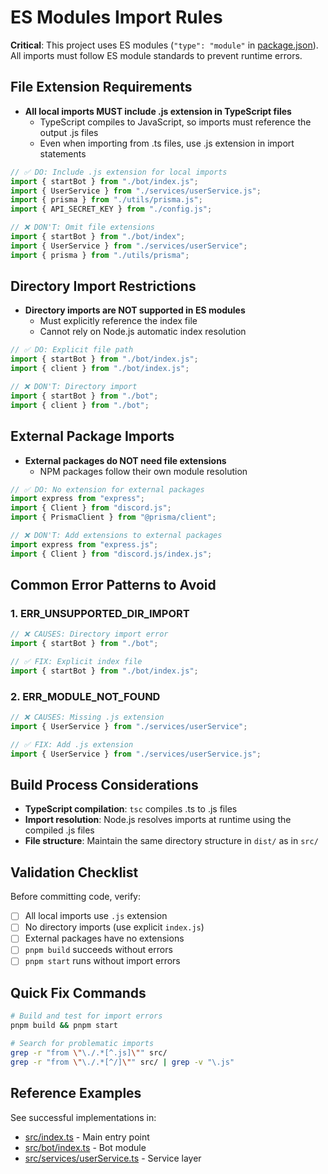 # ES Modules Import Rules

**Critical**: This project uses ES modules (`"type": "module"` in [package.json](mdc:package.json)). All imports must follow ES module standards to prevent runtime errors.

## **File Extension Requirements**

- **All local imports MUST include .js extension in TypeScript files**
  - TypeScript compiles to JavaScript, so imports must reference the output .js files
  - Even when importing from .ts files, use .js extension in import statements

```typescript
// ✅ DO: Include .js extension for local imports
import { startBot } from "./bot/index.js";
import { UserService } from "./services/userService.js";
import { prisma } from "./utils/prisma.js";
import { API_SECRET_KEY } from "./config.js";

// ❌ DON'T: Omit file extensions
import { startBot } from "./bot/index";
import { UserService } from "./services/userService";
import { prisma } from "./utils/prisma";
```

## **Directory Import Restrictions**

- **Directory imports are NOT supported in ES modules**
  - Must explicitly reference the index file
  - Cannot rely on Node.js automatic index resolution

```typescript
// ✅ DO: Explicit file path
import { startBot } from "./bot/index.js";
import { client } from "./bot/index.js";

// ❌ DON'T: Directory import
import { startBot } from "./bot";
import { client } from "./bot";
```

## **External Package Imports**

- **External packages do NOT need file extensions**
  - NPM packages follow their own module resolution

```typescript
// ✅ DO: No extension for external packages
import express from "express";
import { Client } from "discord.js";
import { PrismaClient } from "@prisma/client";

// ❌ DON'T: Add extensions to external packages
import express from "express.js";
import { Client } from "discord.js/index.js";
```

## **Common Error Patterns to Avoid**

### 1. ERR_UNSUPPORTED_DIR_IMPORT

```typescript
// ❌ CAUSES: Directory import error
import { startBot } from "./bot";

// ✅ FIX: Explicit index file
import { startBot } from "./bot/index.js";
```

### 2. ERR_MODULE_NOT_FOUND

```typescript
// ❌ CAUSES: Missing .js extension
import { UserService } from "./services/userService";

// ✅ FIX: Add .js extension
import { UserService } from "./services/userService.js";
```

## **Build Process Considerations**

- **TypeScript compilation**: `tsc` compiles .ts to .js files
- **Import resolution**: Node.js resolves imports at runtime using the compiled .js files
- **File structure**: Maintain the same directory structure in `dist/` as in `src/`

## **Validation Checklist**

Before committing code, verify:

- [ ] All local imports use `.js` extension
- [ ] No directory imports (use explicit `index.js`)
- [ ] External packages have no extensions
- [ ] `pnpm build` succeeds without errors
- [ ] `pnpm start` runs without import errors

## **Quick Fix Commands**

```bash
# Build and test for import errors
pnpm build && pnpm start

# Search for problematic imports
grep -r "from \"\./.*[^.js]\"" src/
grep -r "from \"\./.*[^/]\"" src/ | grep -v "\.js"
```

## **Reference Examples**

See successful implementations in:

- [src/index.ts](mdc:src/index.ts) - Main entry point
- [src/bot/index.ts](mdc:src/bot/index.ts) - Bot module
- [src/services/userService.ts](mdc:src/services/userService.ts) - Service layer